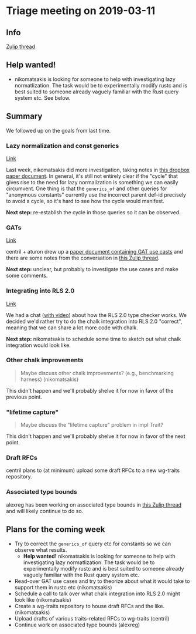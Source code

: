 # Triage meeting on 2019-03-11

## Info

[Zulip thread][]

[Zulip thread]: https://rust-lang.zulipchat.com/#narrow/stream/144729-t-compiler.2Fwg-traits/topic/weeky.20meeting.202019-03-11

## Help wanted!

- nikomatsakis is looking for someone to help with investigating lazy
  normatlization. The task would be to experimentally modify rustc and
  is best suited to someone already vaguely familiar with the Rust query
  system etc. See below.

## Summary

We followed up on the goals from last time.

### Lazy normalization and const generics

[Link](https://rust-lang.zulipchat.com/#narrow/stream/144729-t-compiler.2Fwg-traits/topic/weeky.20meeting.202019-03-11/near/160502973)

Last week, nikomatsakis did more investigation, taking notes in [this
dropbox paper document][lnpaper]. In general, it's still not entirely
clear if the "cycle" that gives rise to the need for lazy
normalization is something we can easily circumvent. One thing is that
the `generics_of` and other queries for "anonymous constants"
currently use the incorrect parent def-id precisely to avoid a cycle,
so it's hard to see how the cycle would manifest.

[lnpaper]: https://paper.dropbox.com/doc/Lazy-normalization-Ryv4YfpIcGAl6R3ZtWrWs

**Next step:** re-establish the cycle in those queries so it can be observed.

### GATs

[Link](https://rust-lang.zulipchat.com/#narrow/stream/144729-t-compiler.2Fwg-traits/topic/weeky.20meeting.202019-03-11/near/160503327)

centril + aturon drew up a [paper document containing GAT use
casts][gat] and there are some notes from the conversation in [this
Zulip thread][gatthread]. 

**Next step:** unclear, but probably to investigate the use cases and
make some comments.

[gat]: https://paper.dropbox.com/doc/GAT-use-case-analysis--AY1Ck74Fgk1Ztq1kHrethI8BAg-xFJQMxHXTOUekCyweukU1
[gatthread]: https://rust-lang.zulipchat.com/#narrow/stream/144729-t-compiler.2Fwg-traits/topic/GAT.20use-case.20analysis

### Integrating into RLS 2.0

[Link](https://rust-lang.zulipchat.com/#narrow/stream/144729-t-compiler.2Fwg-traits/topic/weeky.20meeting.202019-03-11/near/160503711)

We had a chat ([with
video](https://www.youtube.com/watch?v=Lmp3P9WNL8o)) about how the RLS
2.0 type checker works. We decided we'd rather try to do the chalk
integration into RLS 2.0 "correct", meaning that we can share a lot
more code with chalk.

**Next step:** nikomatsakis to schedule some time to sketch out what chalk integration would look like.

### Other chalk improvements

> Maybe discuss other chalk improvements? (e.g., benchmarking harness) (nikomatsakis) 

This didn't happen and we'll probably shelve it for now in favor of the previous point.

### "lifetime capture"

> Maybe discuss the "lifetime capture" problem in impl Trait?

This didn't happen and we'll probably shelve it for now in favor of the next point.

### Draft RFCs

centril plans to (at minimum) upload some draft RFCs to a new wg-traits repository.

### Associated type bounds

alexreg has been working on associated type bounds in [this Zulip
thread][atb] and will likely continue to do so.

[atb]: https://rust-lang.zulipchat.com/#narrow/stream/144729-t-compiler.2Fwg-traits/topic/associate.20type.20bounds


## Plans for the coming week

- Try to correct the `generics_of` query etc for constants so we can
  observe what results.
  - **Help wanted!** nikomatsakis is looking for someone to help
    with investigating lazy normatlization. The task would be to
    experimentally modify rustc and is best suited to someone
    already vaguely familiar with the Rust query system etc.
- Read-over GAT use cases and try to theorize about what it would take to 
  support them in rustc etc (nikomatsakis)
- Schedule a call to talk over what chalk integration into RLS 2.0 might look like (nikomatsakis)
- Create a wg-traits repository to house draft RFCs and the like. (nikomatsakis)
- Upload drafts of various traits-related RFCs to wg-traits (centril)
- Continue work on associated type bounds (alexreg)
